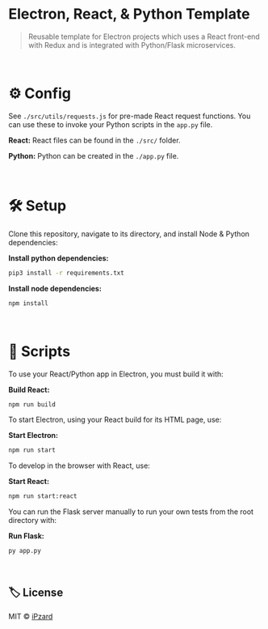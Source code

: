 # Electron, React, & Python Template
> Reusable template for Electron projects which uses a React front-end with Redux and is integrated with Python/Flask microservices.
<br>

# ⚙️ Config
See `./src/utils/requests.js` for pre-made React request functions. You can use these to invoke your Python scripts in the `app.py` file.

**React:** React files can be found in the `./src/` folder.

**Python:** Python can be created in the `./app.py` file.

<br>

# 🛠️ Setup
Clone this repository, navigate to its directory, and install Node & Python dependencies:

**Install python dependencies:**
```bash
pip3 install -r requirements.txt
```

**Install node dependencies:**
```bash
npm install
```
<br>

# 📜 Scripts
To use your React/Python app in Electron, you must build it with:

**Build React:**
```bash
npm run build
```

To start Electron, using your React build for its HTML page, use:

**Start Electron:**
```bash
npm run start
```

To develop in the browser with React, use:

**Start React:**
```bash
npm run start:react
```

You can run the Flask server manually to run your own tests from the root directory with:

**Run Flask:**
```bash
py app.py
```
<br>

## 🏷️ License

MIT © [iPzard](https://github.com/iPzard/electron-react-python-template/blob/master/LICENSE)